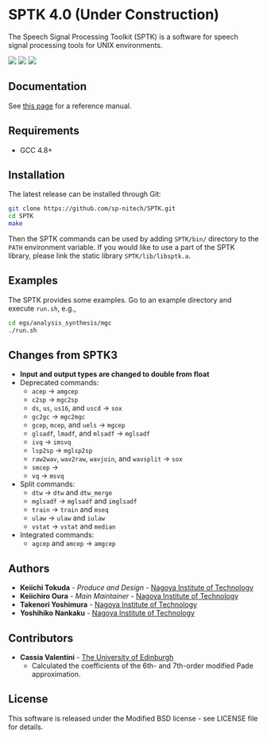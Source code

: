 SPTK 4.0 (Under Construction)
=============================
The Speech Signal Processing Toolkit (SPTK) is a software for speech signal processing tools for UNIX environments.

[![](https://img.shields.io/badge/docs-latest-blue.svg)](https://sp-nitech.github.io/sptk/latest/)
[![](http://img.shields.io/badge/license-BSD-green.svg)](https://github.com/sp-nitech/SPTK/blob/master/LICENSE)
[![](https://github.com/sp-nitech/SPTK/workflows/build/badge.svg)](https://github.com/sp-nitech/SPTK/actions)


Documentation
-------------
See [this page](https://sp-nitech.github.io/sptk/latest/) for a reference manual.


Requirements
------------
- GCC 4.8+


Installation
------------
The latest release can be installed through Git:
```sh
git clone https://github.com/sp-nitech/SPTK.git
cd SPTK
make
```
Then the SPTK commands can be used by adding `SPTK/bin/` directory to the `PATH` environment variable.
If you would like to use a part of the SPTK library, please link the static library `SPTK/lib/libsptk.a`.


Examples
--------
The SPTK provides some examples.
Go to an example directory and execute `run.sh`, e.g.,
```sh
cd egs/analysis_synthesis/mgc
./run.sh
```


Changes from SPTK3
------------------
- **Input and output types are changed to double from float**
- Deprecated commands:
  - `acep` -> `amgcep`
  - `c2sp` -> `mgc2sp`
  - `ds`, `us`, `us16`, and `uscd` -> `sox`
  - `gc2gc` -> `mgc2mgc`
  - `gcep`, `mcep`, and `uels` -> `mgcep`
  - `glsadf`, `lmadf`, and `mlsadf` -> `mglsadf`
  - `ivq` -> `imsvq`
  - `lsp2sp` -> `mglsp2sp`
  - `raw2wav`, `wav2raw`, `wavjoin`, and `wavsplit` -> `sox`
  - `smcep` ->
  - `vq` -> `msvq`
- Split commands:
  - `dtw` -> `dtw` and `dtw_merge`
  - `mglsadf` -> `mglsadf` and `imglsadf`
  - `train` -> `train` and `mseq`
  - `ulaw` -> `ulaw` and `iulaw`
  - `vstat` -> `vstat` and `median`
- Integrated commands:
  - `agcep` and `amcep` -> `amgcep`


Authors
-------
* **Keiichi Tokuda** - *Produce and Design* - [Nagoya Institute of Technology](http://www.sp.nitech.ac.jp/~tokuda/)
* **Keiichiro Oura** - *Main Maintainer* - [Nagoya Institute of Technology](http://www.sp.nitech.ac.jp/~uratec/)
* **Takenori Yoshimura** - [Nagoya Institute of Technology](http://www.sp.nitech.ac.jp/~takenori/)
* **Yoshihiko Nankaku** - [Nagoya Institute of Technology](http://www.sp.nitech.ac.jp/~nankaku/)


Contributors
------------
* **Cassia Valentini** - [The University of Edinburgh](http://www.cstr.ed.ac.uk/ssi/people/cvbotinh.html)
  * Calculated the coefficients of the 6th- and 7th-order modified Pade approximation.


License
-------
This software is released under the Modified BSD license - see LICENSE file for details.
